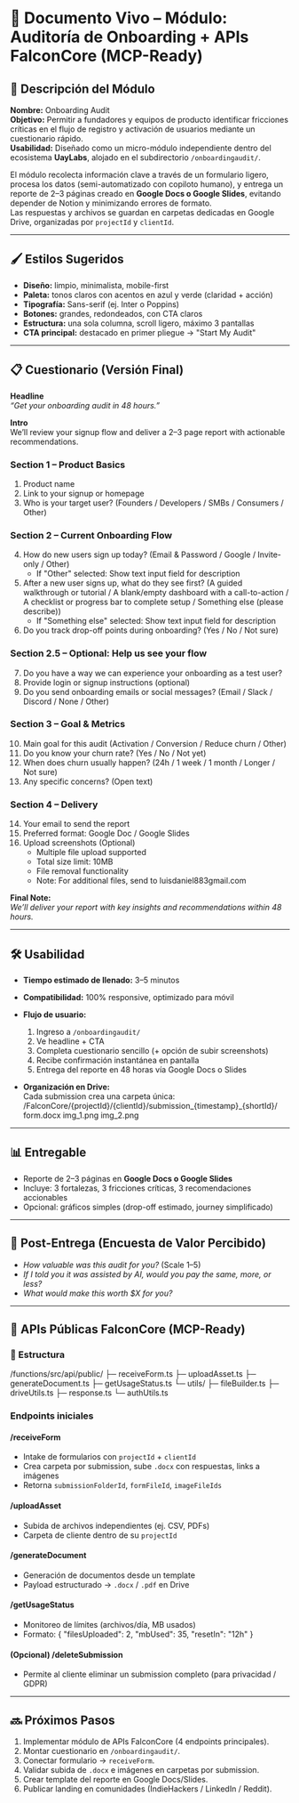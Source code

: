 
# 📌 Documento Vivo – Módulo: Auditoría de Onboarding + APIs FalconCore (MCP-Ready)

## 🎯 Descripción del Módulo

**Nombre:** Onboarding Audit  
**Objetivo:** Permitir a fundadores y equipos de producto identificar fricciones críticas en el flujo de registro y activación de usuarios mediante un cuestionario rápido.  
**Usabilidad:** Diseñado como un micro-módulo independiente dentro del ecosistema **UayLabs**, alojado en el subdirectorio `/onboardingaudit/`.

El módulo recolecta información clave a través de un formulario ligero, procesa los datos (semi-automatizado con copiloto humano), y entrega un reporte de 2–3 páginas creado en **Google Docs o Google Slides**, evitando depender de Notion y minimizando errores de formato.  
Las respuestas y archivos se guardan en carpetas dedicadas en Google Drive, organizadas por `projectId` y `clientId`.

---

## 🖌️ Estilos Sugeridos

- **Diseño:** limpio, minimalista, mobile-first  
- **Paleta:** tonos claros con acentos en azul y verde (claridad + acción)  
- **Tipografía:** Sans-serif (ej. Inter o Poppins)  
- **Botones:** grandes, redondeados, con CTA claros  
- **Estructura:** una sola columna, scroll ligero, máximo 3 pantallas  
- **CTA principal:** destacado en primer pliegue → "Start My Audit"  

---

## 📋 Cuestionario (Versión Final)

**Headline**  
*“Get your onboarding audit in 48 hours.”*

**Intro**  
We’ll review your signup flow and deliver a 2–3 page report with actionable recommendations.

### Section 1 – Product Basics
1. Product name  
2. Link to your signup or homepage  
3. Who is your target user? (Founders / Developers / SMBs / Consumers / Other)

### Section 2 – Current Onboarding Flow



4. How do new users sign up today? (Email & Password / Google / Invite-only / Other)  
   - If "Other" selected: Show text input field for description
5. After a new user signs up, what do they see first? (A guided walkthrough or tutorial / A blank/empty dashboard with a call-to-action / A checklist or progress bar to complete setup / Something else (please describe))  
   - If "Something else" selected: Show text input field for description
6. Do you track drop-off points during onboarding? (Yes / No / Not sure)

### Section 2.5 – Optional: Help us see your flow
7. Do you have a way we can experience your onboarding as a test user?  
8. Provide login or signup instructions (optional)  
9. Do you send onboarding emails or social messages? (Email / Slack / Discord / None / Other)

### Section 3 – Goal & Metrics
10. Main goal for this audit (Activation / Conversion / Reduce churn / Other)  
11. Do you know your churn rate? (Yes / No / Not yet)  
12. When does churn usually happen? (24h / 1 week / 1 month / Longer / Not sure)  
13. Any specific concerns? (Open text)

### Section 4 – Delivery
14. Your email to send the report  
15. Preferred format: Google Doc / Google Slides
16. Upload screenshots (Optional)
    - Multiple file upload supported
    - Total size limit: 10MB
    - File removal functionality
    - Note: For additional files, send to luisdaniel883gmail.com

**Final Note:**  
*We’ll deliver your report with key insights and recommendations within 48 hours.*

---

## 🛠️ Usabilidad

- **Tiempo estimado de llenado:** 3–5 minutos  
- **Compatibilidad:** 100% responsive, optimizado para móvil  
- **Flujo de usuario:**
  1. Ingreso a `/onboardingaudit/`  
  2. Ve headline + CTA  
  3. Completa cuestionario sencillo (+ opción de subir screenshots)  
  4. Recibe confirmación instantánea en pantalla  
  5. Entrega del reporte en 48 horas vía Google Docs o Slides

- **Organización en Drive:**  
  Cada submission crea una carpeta única:  
  /FalconCore/{projectId}/{clientId}/submission_{timestamp}_{shortId}/
      form.docx
      img_1.png
      img_2.png

---

## 📊 Entregable

- Reporte de 2–3 páginas en **Google Docs o Google Slides**  
- Incluye: 3 fortalezas, 3 fricciones críticas, 3 recomendaciones accionables  
- Opcional: gráficos simples (drop-off estimado, journey simplificado)

---

## 🧩 Post-Entrega (Encuesta de Valor Percibido)

- *How valuable was this audit for you?* (Scale 1–5)  
- *If I told you it was assisted by AI, would you pay the same, more, or less?*  
- *What would make this worth $X for you?*  

---

## 🔌 APIs Públicas FalconCore (MCP-Ready)

### 📁 Estructura
/functions/src/api/public/
   ├─ receiveForm.ts
   ├─ uploadAsset.ts
   ├─ generateDocument.ts
   ├─ getUsageStatus.ts
   └─ utils/
       ├─ fileBuilder.ts
       ├─ driveUtils.ts
       ├─ response.ts
       └─ authUtils.ts

### Endpoints iniciales

#### /receiveForm
- Intake de formularios con `projectId` + `clientId`
- Crea carpeta por submission, sube `.docx` con respuestas, links a imágenes
- Retorna `submissionFolderId`, `formFileId`, `imageFileIds`

#### /uploadAsset
- Subida de archivos independientes (ej. CSV, PDFs)
- Carpeta de cliente dentro de su `projectId`

#### /generateDocument
- Generación de documentos desde un template
- Payload estructurado → `.docx` / `.pdf` en Drive

#### /getUsageStatus
- Monitoreo de límites (archivos/día, MB usados)
- Formato: { "filesUploaded": 2, "mbUsed": 35, "resetIn": "12h" }

#### (Opcional) /deleteSubmission
- Permite al cliente eliminar un submission completo (para privacidad / GDPR)

---

## 🔜 Próximos Pasos

1. Implementar módulo de APIs FalconCore (4 endpoints principales).  
2. Montar cuestionario en `/onboardingaudit/`.  
3. Conectar formulario → `receiveForm`.  
4. Validar subida de `.docx` e imágenes en carpetas por submission.  
5. Crear template del reporte en Google Docs/Slides.  
6. Publicar landing en comunidades (IndieHackers / LinkedIn / Reddit).

